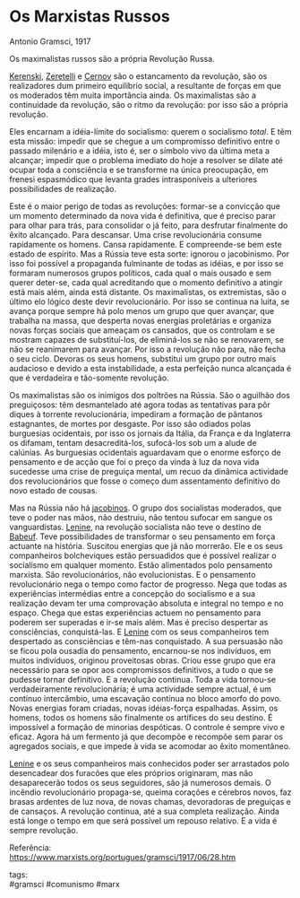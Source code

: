 # Os Marxistas Russos
Antonio Gramsci, 1917


Os maximalistas russos são a própria Revolução Russa.

[Kerenski](https://www.marxists.org/portugues/dicionario/verbetes/k/kerensky.htm), [Zeretelli](https://www.marxists.org/portugues/dicionario/verbetes/t/tsereteli.htm) e [Cernov](https://www.marxists.org/portugues/dicionario/verbetes/t/tchernov.htm) são o estancamento da revolução, são os realizadores dum primeiro equilíbrio social, a resultante de forças em que os moderados têm muita importância ainda. Os maximalistas são a continuidade da revolução, são o ritmo da revolução: por isso são a própria revolução.

Eles encarnam a idéia-límite do socialismo: querem o socialismo _total_. E têm esta missão: impedir que se chegue a um compromisso definitivo entre o passado milenário e a idéia, isto é, ser o símbolo vivo da última meta a alcançar; impedir que o problema imediato do hoje a resolver se dilate até ocupar toda a consciência e se transforme na única preocupação, em frenesi espasmódico que levanta grades intrasponíveis a ulteriores possibilidades de realização.

Este é o maior perigo de todas as revoluções: formar-se a convicção que um momento determinado da nova vida é definitiva, que é preciso parar para olhar para trás, para consolidar o já feito, para desfrutar finalmente do êxito alcançado. Para descansar. Uma crise revolucionária consume rapidamente os homens. Cansa rapidamente. E compreende-se bem este estado de espírito. Mas a Rússia teve esta sorte: ignorou o jacobinismo. Por isso foi possível a propaganda fulminante de todas as idéias, e por isso se formaram numerosos grupos políticos, cada qual o mais ousado e sem querer deter-se, cada qual acreditando que o momento definitivo a atingir está mais além, ainda está distante. Os maximalistas, os extremistas, são o último elo lógico deste devir revolucionário. Por isso se continua na luita, se avança porque sempre há polo menos um grupo que quer avançar, que trabalha na massa, que desperta novas energias proletárias e organiza novas forças sociais que ameaçam os cansados, que os controlam e se mostram capazes de substituí-los, de eliminá-los se não se renovarem, se não se reanimarem para avançar. Por isso a revolução não para, não fecha o seu ciclo. Devoras os seus homens, substitui um grupo por outro mais audacioso e devido a esta instabilidade, a esta perfeição nunca alcançada é que é verdadeira e tão-somente revolução.

Os maximalistas são os inimigos dos poltrões na Rússia. São o aguilhão dos preguiçosos: têm desmantelado até agora todas as tentativas para pôr diques à torrente revolucionária, impediram a formação de pântanos estagnantes, de mortes por desgaste. Por isso são odiados polas burguesias ocidentais, por isso os jornais da Itália, da França e da Inglaterra os difamam, tentam desacreditá-los, sufocá-los sob um a alude de calúnias. As burguesias ocidentais aguardavam que o enorme esforço de pensamento e de acção que foi o preço da vinda à luz da nova vida sucedesse uma crise de preguiça mental, um recuo da dinâmica actividade dos revolucionários que fosse o começo dum assentamento definitivo do novo estado de cousas.

Mas na Rússia não há [jacobinos](https://www.marxists.org/portugues/dicionario/verbetes/j/jacobinos.htm). O grupo dos socialistas moderados, que teve o poder nas mãos, não destruiu, não tentou sufocar em sangue os vanguardistas. [Lenine](https://www.marxists.org/portugues/dicionario/verbetes/l/lenin.htm), na revolução socialista não teve o destino de [Babeuf](https://www.marxists.org/portugues/dicionario/verbetes/b/babeuf_gracchus.htm). Teve possibilidades de transformar o seu pensamento em força actuante na história. Suscitou energias que já não morrerão. Ele e os seus companheiros bolcheviques estão persuadidos que é possível realizar o socialismo em qualquer momento. Estão alimentados polo pensamento marxista. São revolucionários, não evolucionistas. E o pensamento revolucionário nega o tempo como factor de progresso. Nega que todas as experiências intermédias entre a concepção do socialismo e a sua realização devam ter uma comprovação absoluta e integral no tempo e no espaço. Chega que estas experiências actuem no pensamento para poderem ser superadas e ir-se mais além. Mas é preciso despertar as consciências, conquistá-las. E [Lenine](https://www.marxists.org/portugues/dicionario/verbetes/l/lenin.htm) com os seus companheiros tem despertado as consciências e têm-nas conquistado. A sua persuasão não se ficou pola ousadia do pensamento, encarnou-se nos indivíduos, em muitos indivíduos, originou proveitosas obras. Criou esse grupo que era necessário para se opor aos compromissos definitivos, a tudo o que se pudesse tornar definitivo. E a revolução continua. Toda a vida tornou-se verdadeiramente revolucionária; é uma actividade sempre actual, é um contínuo intercâmbio, uma escavação contínua no bloco amorfo do povo. Novas energias foram criadas, novas idéias-força espalhadas. Assim, os homens, todos os homens são finalmente os artífices do seu destino. É impossível a formação de minorias despóticas. O controle é sempre vivo e eficaz. Agora há um fermento já que decompõe e recompõe sem parar os agregados sociais, e que impede à vida se acomodar ao êxito momentâneo.

[Lenine](https://www.marxists.org/portugues/dicionario/verbetes/l/lenin.htm) e os seus companheiros mais conhecidos poder ser arrastados polo desencadear dos furacões que eles próprios originaram, mas não desaparecerão todos os seus seguidores, são já numerosos demais. O incêndio revolucionário propaga-se, queima corações e cérebros novos, faz brasas ardentes de luz nova, de novas chamas, devoradoras de preguiças e de cansaços. A revolução continua, até a sua completa realização. Ainda está longe o tempo em que será possível um repouso relativo. E a vida é sempre revolução.


Referência:  
https://www.marxists.org/portugues/gramsci/1917/06/28.htm


tags:  
    #gramsci
    #comunismo
    #marx